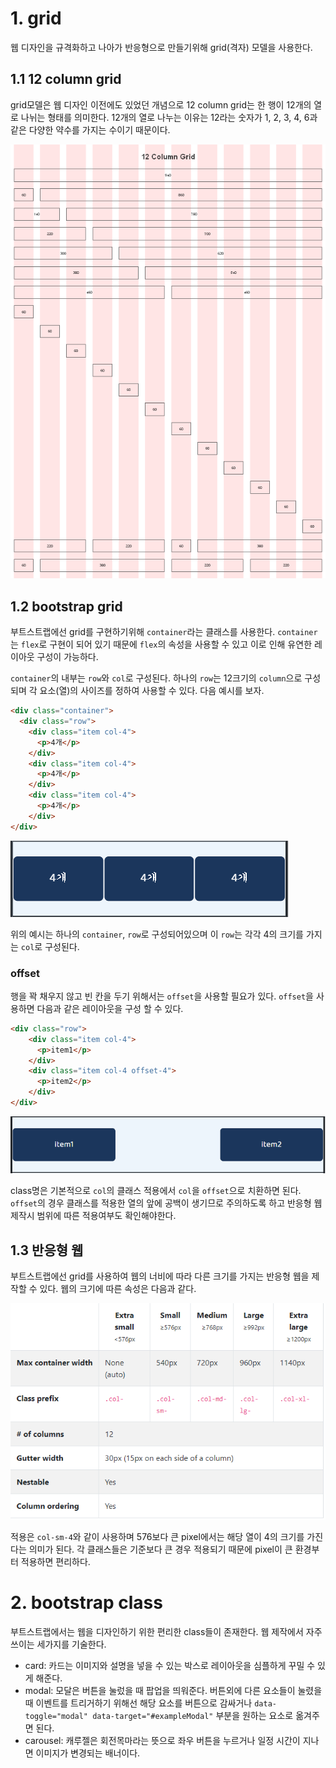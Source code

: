 # 1. grid

웹 디자인을 규격화하고 나아가 반응형으로 만들기위해 grid(격자) 모델을 사용한다.



## 1.1 12 column grid

grid모델은 웹 디자인 이전에도 있었던 개념으로 12 column grid는 한 행이 12개의 열로 나뉘는 형태를 의미한다. 12개의 열로 나누는 이유는 12라는 숫자가 1, 2, 3, 4, 6과 같은 다양한 약수를 가지는 수이기 때문이다. 

<img src="images/12columnGrid.png" alt="12columnGrid" style="zoom:80%;" />



## 1.2 bootstrap grid

부트스트랩에선 grid를 구현하기위해 `container`라는 클래스를 사용한다. `container`는 `flex`로 구현이 되어 있기 때문에 `flex`의 속성을 사용할 수 있고 이로 인해 유연한 레이아웃 구성이 가능하다.

`container`의 내부는 `row`와 `col`로 구성된다. 하나의 `row`는 12크기의 `column`으로 구성되며 각 요소(열)의 사이즈를 정하여 사용할 수 있다. 다음 예시를 보자.

```html
<div class="container">
  <div class="row">
    <div class="item col-4">
      <p>4개</p>
    </div>
    <div class="item col-4">
      <p>4개</p>
    </div>
    <div class="item col-4">
      <p>4개</p>
    </div>
</div>
```

![캡처1](images/캡처1.PNG)

위의 예시는 하나의 `container`, `row`로 구성되어있으며 이 `row`는 각각 4의 크기를 가지는 `col`로 구성된다.



### offset

행을 꽉 채우지 않고 빈 칸을 두기 위해서는 `offset`을 사용할 필요가 있다. `offset`을 사용하면 다음과 같은 레이아웃을 구성 할 수 있다.

```html
<div class="row">
    <div class="item col-4">
      <p>item1</p>
    </div>
    <div class="item col-4 offset-4">
      <p>item2</p>
    </div>
</div>
```

<img src="images/캡처2.PNG" alt="캡처2"  />

class명은 기본적으로 `col`의 클래스 적용에서 `col`을 `offset`으로 치환하면 된다. `offset`의 경우 클래스를 적용한 열의 앞에 공백이 생기므로 주의하도록 하고 반응형 웹 제작시 범위에 따른 적용여부도 확인해야한다. 



## 1.3 반응형 웹

부트스트랩에선 grid를 사용하여 웹의 너비에 따라 다른 크기를 가지는 반응형 웹을 제작할 수 있다. 웹의 크기에 따른 속성은 다음과 같다.

![캡처3](images/캡처3.PNG)

[^https://getbootstrap.com/docs/4.4/layout/grid/]: 출처

적용은 `col-sm-4`와 같이 사용하며 576보다 큰 pixel에서는 해당 열이 4의 크기를 가진다는 의미가 된다. 각 클래스들은 기준보다 큰 경우 적용되기 때문에 pixel이 큰 환경부터 적용하면 편리하다.



# 2. bootstrap class

부트스트랩에서는 웹을 디자인하기 위한 편리한 class들이 존재한다. 웹 제작에서 자주쓰이는 세가지를 기술한다.



- card: 카드는 이미지와 설명을 넣을 수 있는 박스로 레이아웃을 심플하게 꾸밀 수 있게 해준다.
- modal: 모달은 버튼을 눌렀을 때 팝업을 띄워준다. 버튼외에 다른 요소들이 눌렸을 때 이벤트를 트리거하기 위해선 해당 요소를 버튼으로 감싸거나 `data-toggle="modal" data-target="#exampleModal"` 부분을 원하는 요소로 옮겨주면 된다.
- carousel: 캐루젤은 회전목마라는 뜻으로 좌우 버튼을 누르거나 일정 시간이 지나면 이미지가 변경되는 배너이다.

